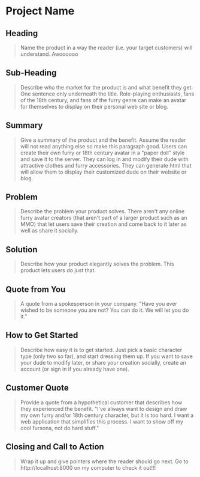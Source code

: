 # Project Name #

<!-- 
> This material was originally posted [here](http://www.quora.com/What-is-Amazons-approach-to-product-development-and-product-management). It is reproduced here for posterities sake.

There is an approach called "working backwards" that is widely used at Amazon. They work backwards from the customer, rather than starting with an idea for a product and trying to bolt customers onto it. While working backwards can be applied to any specific product decision, using this approach is especially important when developing new products or features.

For new initiatives a product manager typically starts by writing an internal press release announcing the finished product. The target audience for the press release is the new/updated product's customers, which can be retail customers or internal users of a tool or technology. Internal press releases are centered around the customer problem, how current solutions (internal or external) fail, and how the new product will blow away existing solutions.

If the benefits listed don't sound very interesting or exciting to customers, then perhaps they're not (and shouldn't be built). Instead, the product manager should keep iterating on the press release until they've come up with benefits that actually sound like benefits. Iterating on a press release is a lot less expensive than iterating on the product itself (and quicker!).

If the press release is more than a page and a half, it is probably too long. Keep it simple. 3-4 sentences for most paragraphs. Cut out the fat. Don't make it into a spec. You can accompany the press release with a FAQ that answers all of the other business or execution questions so the press release can stay focused on what the customer gets. My rule of thumb is that if the press release is hard to write, then the product is probably going to suck. Keep working at it until the outline for each paragraph flows. 

Oh, and I also like to write press-releases in what I call "Oprah-speak" for mainstream consumer products. Imagine you're sitting on Oprah's couch and have just explained the product to her, and then you listen as she explains it to her audience. That's "Oprah-speak", not "Geek-speak".

Once the project moves into development, the press release can be used as a touchstone; a guiding light. The product team can ask themselves, "Are we building what is in the press release?" If they find they're spending time building things that aren't in the press release (overbuilding), they need to ask themselves why. This keeps product development focused on achieving the customer benefits and not building extraneous stuff that takes longer to build, takes resources to maintain, and doesn't provide real customer benefit (at least not enough to warrant inclusion in the press release).
 -->
 
## Heading ##
  > Name the product in a way the reader (i.e. your target customers) will understand.
  Awoooooo

## Sub-Heading ##
  > Describe who the market for the product is and what benefit they get. One sentence only underneath the title.
  Role-playing enthusiasts, fans of the 18th century, and fans of the furry genre can make an avatar for themselves to display on their personal web site or blog.

## Summary ##
  > Give a summary of the product and the benefit. Assume the reader will not read anything else so make this paragraph good.
  Users can create their own furry or 18th century avatar in a "paper doll" style and save it to the server. They can log in and modify their dude with attractive clothes and furry accessories. They can generate html that will allow them to display their customized dude on their website or blog.

## Problem ##
  > Describe the problem your product solves.
  There aren't any online furry avatar creators (that aren't part of a larger product such as an MMO) that let users save their creation and come back to it later as well as share it socially.

## Solution ##
  > Describe how your product elegantly solves the problem.
  This product lets users do just that.

## Quote from You ##
  > A quote from a spokesperson in your company.
  "Have you ever wished to be someone you are not? You can do it. We will let you do it."

## How to Get Started ##
  > Describe how easy it is to get started.
  Just pick a basic character type (only two so far), and start dressing them up. If you want to save your dude to modify later, or share your creation socially, create an account (or sign in if you already have one).

## Customer Quote ##
  > Provide a quote from a hypothetical customer that describes how they experienced the benefit.
  "I've always want to design and draw my own furry and/or 18th century character, but it is too hard. I want a web application that simplifies this process. I want to show off my cool fursona, not do hard stuff."

## Closing and Call to Action ##
  > Wrap it up and give pointers where the reader should go next.
  Go to http://localhost:8000 on my computer to check it out!!!
